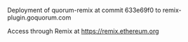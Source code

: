 Deployment of quorum-remix at commit 633e69f0 to remix-plugin.goquorum.com

Access through Remix at https://remix.ethereum.org
